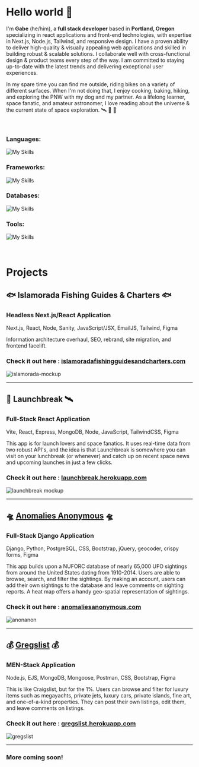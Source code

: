 # Hello world :wave:
I'm **Gabe** (he/him), a **full stack developer** based in **Portland, Oregon** specializing in react applications and front-end technologies, with expertise in Next.js, Node.js, Tailwind, and responsive design. I have a proven ability to deliver high-quality & visually appealing web applications and skilled in building robust & scalable solutions. I collaborate well with cross-functional design & product teams every step of the way. I am committed to staying up-to-date with the latest trends and delivering exceptional user experiences.

In my spare time you can find me outside, riding bikes on a variety of different surfaces. When I'm not doing that, I enjoy cooking, baking, hiking, and exploring the PNW with my dog and my partner. As a lifelong learner, space fanatic, and amateur astronomer, I love reading about the universe & the current state of space exploration. 🛰️ 🚀 📡

<br>

### Languages: 
![My Skills](https://skillicons.dev/icons?i=py,js,html,css)

### Frameworks:
![My Skills](https://skillicons.dev/icons?i=react,nextjs,django,nodejs,express,tailwind,bootstrap)

### Databases:
![My Skills](https://skillicons.dev/icons?i=postgres,mongodb,sqlite,gcb)

### Tools:
![My Skills](https://skillicons.dev/icons?i=vite,vercel,figma,git,github,aws,postman,vscode,stackoverflow,heroku)

<br>

# Projects

## 🐟 Islamorada Fishing Guides & Charters 🐟

### Headless Next.js/React Application

Next.js, React, Node, Sanity, JavaScript/JSX, EmailJS, Tailwind, Figma

Information architecture overhaul, SEO, rebrand, site migration, and frontend facelift.

### Check it out here : [islamoradafishingguidesandcharters.com](https://islamoradafishingguidesandcharters.com/)

![islamorada-mockup](https://github.com/gabewolford/gabewolford/assets/98293872/aee311ef-dbd1-4b36-9c2c-f1bdc971c18d)

<hr>

## &#128640; Launchbreak  &#128752;

### Full-Stack React Application

Vite, React, Express, MongoDB, Node, JavaScript, TailwindCSS, Figma

This app is for launch lovers and space fanatics. It uses real-time data from two robust API's, and the idea is that Launchbreak is somewhere you can visit on your lunchbreak (or whenever) and catch up on recent space news and upcoming launches in just a few clicks.

### Check it out here : [launchbreak.herokuapp.com](https://launchbreak.herokuapp.com/)

![launchbreak mockup](https://user-images.githubusercontent.com/98293872/235741613-2da1e62f-86cd-4e3c-ac8c-fb0d12415ecc.png)

<hr>

## 🛸 [Anomalies Anonymous](https://www.anomaliesanonymous.com) 🛸

### Full-Stack Django Application

Django, Python, PostgreSQL, CSS, Bootstrap, jQuery, geocoder, crispy forms, Figma

This app builds upon a NUFORC database of nearly 65,000 UFO sightings from around the United States dating from 1910-2014. Users are able to browse, search, and filter the sightings. By making an account, users can add their own sightings to the database and leave comments on sighting reports. A heat map offers a handy geo-spatial representation of sightings.

### Check it out here : [anomaliesanonymous.com](https://www.anomaliesanonymous.com)

![anonanon](https://user-images.githubusercontent.com/98293872/232971994-52f6fbbe-a44e-460a-8c59-7f4660cd4e33.png)

<hr>

## 💰 [Gregslist](https://gregslist.herokuapp.com/) 💰

### MEN-Stack Application

Node.js, EJS, MongoDB, Mongoose, Postman, CSS, Bootstrap, Figma

This is like Craigslist, but for the 1%. Users can browse and filter for luxury items such as megayachts, private jets, luxury cars, private islands, fine art, and one-of-a-kind properties. They can post their own listings, edit them, and leave comments on listings.


### Check it out here : [gregslist.herokuapp.com](https://gregslist.herokuapp.com/)

![gregslist](https://user-images.githubusercontent.com/98293872/232972007-47517740-bc8e-421a-92ef-a1c40ac0afbf.png)

<hr>

### More coming soon!

